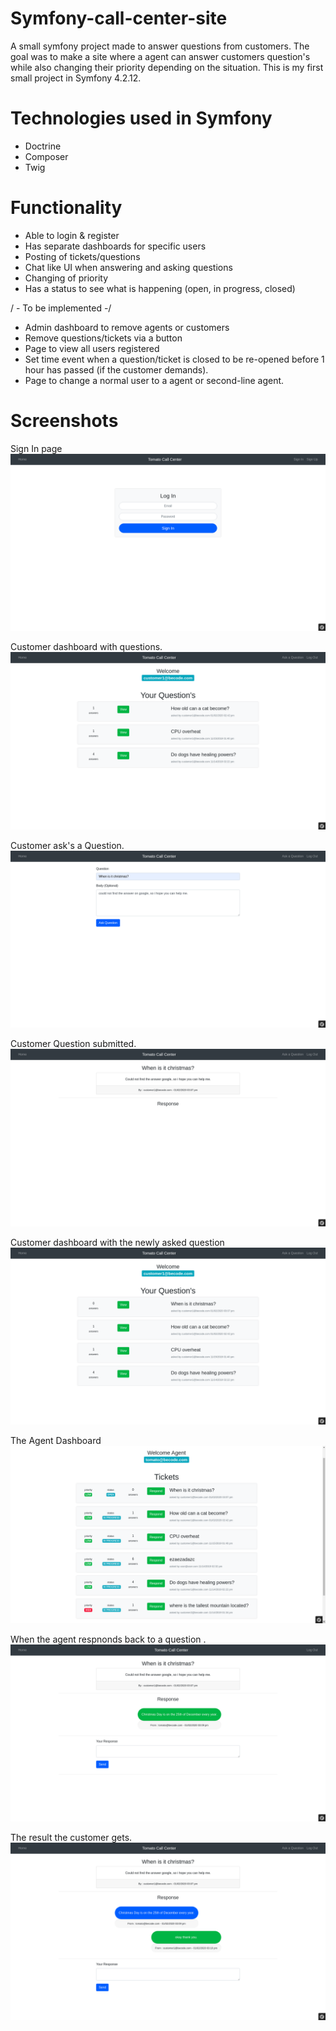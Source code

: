 # Symfony-call-center-site
A small symfony project made to answer questions from customers.
The goal was to make a site where a agent can answer customers question's while also changing their priority depending on the situation.
This is my first small project in Symfony 4.2.12.

# Technologies used in Symfony
- Doctrine
- Composer
- Twig


# Functionality
- Able to login & register
- Has separate dashboards for specific users
- Posting of tickets/questions
- Chat like UI when answering and asking questions
- Changing of priority
- Has a status to see what is happening (open, in progress, closed)

/ - To be implemented -/
- Admin dashboard to remove agents or customers
- Remove questions/tickets via a button
- Page to view all users registered 
- Set time event when a question/ticket is closed to be re-opened before 1 hour has passed (if the customer demands).
- Page to change a normal user to a agent or second-line agent.



# Screenshots

Sign In page
![](IMG/login.png)

Customer dashboard with questions.
![](IMG/customer.png)

Customer ask's a Question.
![](IMG/ask-question.png)

Customer Question submitted.
![](IMG/question-posted.png)

Customer dashboard with the newly asked question
![](IMG/customer-dashboard.png)

The Agent Dashboard
![](IMG/agent-login.png)

When the agent respnonds back to a question .
![](IMG/agent-response.png)

The result the customer gets.
![](IMG/response-posted.png)



